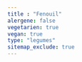 ```yaml
---
title : "Fenouil"
alergene: false
vegetarien: true
vegan: true
type: "legumes"
sitemap_exclude: true
--- 
```

